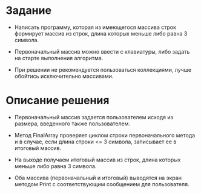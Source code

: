 # Задание

 * Написать программу, которая из имеющегося массива строк формирует массив из строк, длина которых меньше либо равна 3 символа. 
 
 * Первоначальный массив можно ввести с клавиатуры, либо задать на старте выполнения алгоритма.

 * При решении не рекомендуется пользоваться коллекциями, лучше обойтись исключительно массивами. 

 # Описание решения 

 * Первоначальный массив задается пользователем исходя из размера, введенного также пользователем. 

 * Метод FinalArray проверяет циклом строки первоначального метода и в случае, если длина строки <= 3 символа,  записывает ее в итоговый массив.
 
 * На выходе получаем итоговый массив из строк, длина которых меньше либо равна 3 символа.

 * Оба массива (первоначальный и итоговый) выводятся на экран методом Print с соответствующим сообщением для пользователя.  
